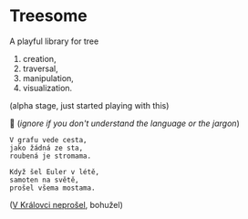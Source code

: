 # Treesome

A playful library for tree

1. creation,
2. traversal,
3. manipulation,
4. visualization.

(alpha stage, just started playing with this)

:musical_note: (_ignore if you don't understand the language or the jargon_)

```
V grafu vede cesta,
jako žádná ze sta,
roubená je stromama.

Když šel Euler v létě,
samoten na světě,
prošel všema mostama.
```

([V Královci neprošel](https://mathworld.wolfram.com/KoenigsbergBridgeProblem.html), bohužel)